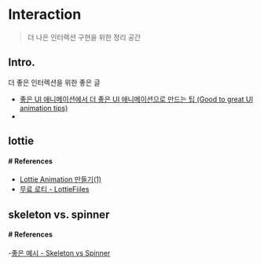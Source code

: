 # Interaction
> 더 나은 인터렉션 구현을 위한 정리 공간



## Intro.
더 좋은 인터렉션을 위한 좋은 글
- [좋은 UI 애니메이션에서 더 좋은 UI 애니메이션으로 만드는 팁 (Good to great UI animation tips)](https://www.vobour.com/%EC%A2%8B%EC%9D%80-ui-%EC%95%A0%EB%8B%88%EB%A9%94%EC%9D%B4%EC%85%98%EC%97%90%EC%84%9C-%EB%8D%94-%EC%A2%8B%EC%9D%80-ui-%EC%95%A0%EB%8B%88%EB%A9%94%EC%9D%B4%EC%85%98%EC%9C%BC%EB%A1%9C-%EB%A7%8C%EB%93%9C%EB%8A%94-%ED%8C%81-go_)
- 

## lottie
> 

#### # References
- [Lottie Animation 만들기(1)](https://medium.com/@congjang/f-%EB%B2%88%EC%99%B8%ED%8E%B8-lottie%EB%A1%9C-animation-%EB%A7%8C%EB%93%A4%EA%B8%B0-93135f18e450)
- [무료 로티 - LottieFiiles](https://lottiefiles.com/recent?page=4)



## skeleton vs. spinner
>

#### # References
-[좋은 예시 - Skeleton vs Spinner](https://dribbble.com/shots/3554327-Skeleton-vs-Spinner?utm_source=Pinterest_Shot&utm_campaign=juneuprising&utm_content=Skeleton%20vs%20Spinner&utm_medium=Social_Share)
